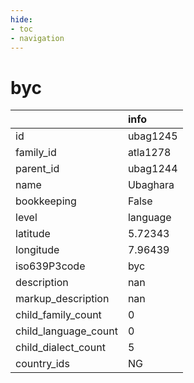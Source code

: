 ```yaml
---
hide:
- toc
- navigation
---
```

# byc
|                      | info     |
|:---------------------|:---------|
| id                   | ubag1245 |
| family_id            | atla1278 |
| parent_id            | ubag1244 |
| name                 | Ubaghara |
| bookkeeping          | False    |
| level                | language |
| latitude             | 5.72343  |
| longitude            | 7.96439  |
| iso639P3code         | byc      |
| description          | nan      |
| markup_description   | nan      |
| child_family_count   | 0        |
| child_language_count | 0        |
| child_dialect_count  | 5        |
| country_ids          | NG       |